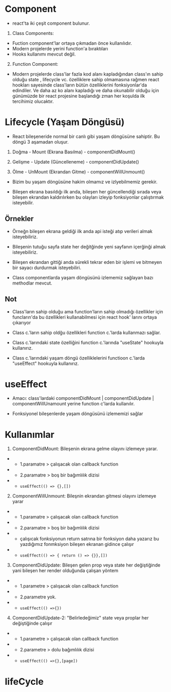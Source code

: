 # Component

- react'ta iki çeşit component bulunur.

1. Class Components:

- Fuction component'lar ortaya çıkmadan önce kullanılıdır.
- Modern projelerde yerini function'a bıraktıları
- Hooks kullanımı mevcut değil.

2. Function Component:

- Modern projelerde class'lar fazla kod alanı kapladığından class'ın sahip olduğu state , lifecycle vc. özelliklere sahip olmamasına rağmen react hookları sayesinde class'ların bütün özelliklerini fonksiyonlar'da edindiler. Ve daha az ko alanı kapladığı ve daha okunabilir olduğu için günümüzde bir react projesine başlandığı zman her koşulda ilk tercihimiz olucaktır.

# Lifecycle (Yaşam Döngüsü)

- React bileşeneride normal bir canlı gibi yaşam döngüsüne sahiptir. Bu döngü 3 aşamadan oluşur.

1. Doğma - Mount (Ekrana Basılma) - componentDidMount()

2. Gelişme - Update (Güncelleneme) - componentDidUpdate()

3. Ölme - UnMount (Ekrandan Gitme) - componentWillUnmount()

- Bizim bu yaşam döngüsüne hakim olmamız ve izlyebilmemiz gerekir.

- Bileşen ekrana basıldığı ilk anda, bileşen her güncellendiği sırada veya bileşen ekrandan kaldırılırken bu olayları izleyip fonksiyonlar çalıştırmak isteyebilir.

## Örnekler

- Örneğn bileşen ekrana geldiği ilk anda api isteği atıp verileri almak isteyebiliriz.

- Bileşenin tutuğu sayfa state her değitğinde yeni sayfanın içerğinği almak isteyebiliriz.

- Bileşen ekrandan gittiği anda sürekli tekrar eden bir işlemi ve bitmeyen bir sayacı durdurmak isteyebiliri.

- Class componentlarda yaşam döngüsünü izlememiz sağlayan bazı methodlar mevcut.

## Not

- Class'ların sahip olduğu ama function'ların sahip olmadığı özellikler için funcların'da bu özellikleri kullanabilmesi için react hook' larını ortaya çıkarıyor

- Class c.'ların sahip oldğu özellikleri function c.'larda kullanmazı sağlar.

- Class c.'larındaki state özelliğini function c.'larında "useState" hookuyla kullanırız.

- Class c.'larındaki yaşam döngü özelliklelerini functioon c.'larda "useEffect" hookuyla kullanırız.

# useEffect

- Amacı: class'lardaki componentDidMount | componentDidUpdate | componentWillUnamount yerine function c'larda kullanılır.

- Fonksiyonel bileşenlerde yaşam döngüsünü izlememizi sağlar

# Kullanımlar

1. ComponentDidMount: Bileşenin ekrana gelme olayını izlemeye yarar.

- - 1.paramatre > çalışacak olan callback function
- - 2.paramatre > boş bir bağımlılık dizisi
- - `useEffect(() => {},[])`

2. ComponentWillUnmount: Bileşnin ekrandan gitmesi olayını izlemeye yarar

- - 1.paramatre > çalışacak olan callback function
- - 2.paramatre > boş bir bağımlılık dizisi
- - çalışıcak fonksiyonun return satrına bir fonksiyon daha yazarız bu yazdığımız fonmksiyon bileşen ekranan gidince çalışır
- - `useEffect(() => { return () => {}},[])`

3. ComponentDidUpdate: Bileşen gelen prop veya state her değiştiğinde yani bileşen her render olduğunda çalışan yöntem

- - 1.parametre > çalışacak olan callback function
- - 2.parametre yok.
- - `useEffect(() =>{})`

4. ComponentDidUpdate-2: "Belirledeğimiz" state veya proplar her değiştiğinde çalışır

- - 1.parametre > çalışacak olan callback function
- - 2.parametre > dolu bağımlılık dizisi
- - `useEffect(() =>{},[page])`
# lifeCycle
